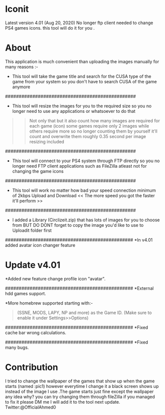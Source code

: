 # Iconit
Latest version 4.01 (Aug 20, 2020)
No longer ftp client needed to change PS4 games icons. this tool will do it for you .

# About

This application is much convenient than uploading the images manually for many reasons :-

* This tool will take the game title and search for the CUSA type of the game from your system so you don't have to search CUSA of the game anymore 

################################################
* This tool will resize the images for you to the required size so you no longer need to use any applications or whatsoever to do that 

>> Not only that but it also count how many images are required for each game (icon) some games require only 2 images while others require more so no longer counting them by yourself it'll count and overwrite them roughly 0.35 second per image resizing included

################################################
* This tool will connect to your PS4 system through FTP directly so you no longer need FTP client applications such as FileZilla atleast not for changing the game icons

################################################
* This tool will work no matter how bad your speed connection minimum of 2kbps Upload and Download << The more speed you got the faster it'll perform >>

################################################
* I added a Library (Circlizeit.zip) that has lots of images for you to choose
from BUT DO DONT forget to copy the image you'd like to 
use to Uploadit folder first

###############################################
*In v4.01 added avatar icon changer feature

# Update v4.01

*Added new feature change profile icon "avatar".

###############################################
*External hdd games support.

*More homebrew supported starting with:-
>(SSNE, MODS, LAPY, NP and more) as the Game ID.
>(Make sure to enable it under Settings>>Options)

###############################################
*Fixed cache bar wrong calculations.

###############################################
*Fixed many bugs.

# Contribution
I tried to change the wallpaper of the games that show up when the game starts (named :pic1) however everytime I change
it a black screen shows up instead of the image I use .The
game starts just fine except the wallpaper any idea why?
you can try changing them through fileZilla if you managed to fix it
please DM me I will add it to the tool next update.
Twitter:@OfficialAhmed0
